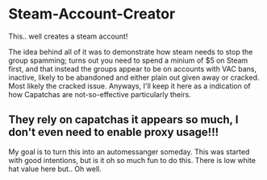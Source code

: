 # Steam-Account-Creator

This.. well creates a steam account!

The idea behind all of it was to demonstrate how steam needs to stop the group spamming; turns out you need to spend a minium of $5 on Steam first, and that instead the groups appear to be on accounts with VAC bans, inactive, likely to be abandoned and either plain out given away or cracked. Most likely the cracked issue. Anyways, I'll keep it here as a indication of how Capatchas are not-so-effective particularly theirs.

## They rely on capatchas it appears so much, I don't even need to enable proxy usage!!!


My goal is to turn this into an automessanger someday. This was started with good intentions, but is it oh so much fun to do this. There is low white hat value here but.. Oh well.


